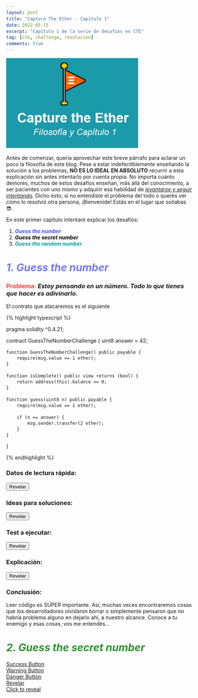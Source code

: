 ```yaml
---
layout: post
title: "Capture The Ether - Capítulo 1"
date: 2022-05-15
excerpt: "Capítulo 1 de la serie de desafíos en CTE"
tag: [cte, challenge, resolución]
comments: true
---
```


<img src="/imagenes/02-Titulo.png">

Antes de comenzar, quería aprovechar este breve párrafo para aclarar un poco la filosofía de este blog. Pese a estar indefectiblemente enseñando la solución a los problemas, **NO ES LO IDEAL EN ABSOLUTO** recurrir a esta explicación sin antes intentarlo por cuenta propia. No importa cuánto demores, muchos de estos desafíos enseñan, más allá del conocimiento, a ser pacientes con uno mismo y adquirir esa habilidad de <a href="https://www.youtube.com/watch?v=C0JbAJmf9eI&t=9s">*levantarse y seguir intentando*</a>. Dicho esto, si no entendiste el problema del todo o querés ver cómo lo resolvió otra persona, ¡Bienvenide! Estás en el lugar que soñabas 😎.

En este primer capítulo intentaré explicar los desafíos:

1. ***<span style="color:#0008ffb8">Guess the number</span>***
2. ***<span style="color:black">Guess the secret number</span>***
3. ***<span style="color:#009d9d">Guess the random number</span>***

# ***<span style="color:#3f45f5b8">1. Guess the number</span>***
### <span style="color:#ff0000c4">Problema:</span> *Estoy pensando en un número. Todo lo que tienes que hacer es adivinarlo.*

El contrato que atacaremos es el siguiente

{% highlight typescript %}

pragma solidity ^0.4.21;

contract GuessTheNumberChallenge {
    uint8 answer = 42;

    function GuessTheNumberChallenge() public payable {
        require(msg.value == 1 ether);
    }

    function isComplete() public view returns (bool) {
        return address(this).balance == 0;
    }

    function guess(uint8 n) public payable {
        require(msg.value == 1 ether);

        if (n == answer) {
            msg.sender.transfer(2 ether);
        }
    }
}

{% endhighlight %}

### Datos de lectura rápida:
<button class="btn btn-info" id="botonRevelarLecturaRapida" onclick="revelarSeccion(document.getElementById('lecturaRapida'), 'botonRevelarLecturaRapida')">Revelar</button>
<p id="lecturaRapida"></p>

### Ideas para soluciones:
<button class="btn btn-info" id="botonRevelarIdeasSoluciones" onclick="revelarSeccion(document.getElementById('ideasSoluciones'), 'botonRevelarIdeasSoluciones')">Revelar</button>
<div id="ideasSoluciones"></div>

### Test a ejecutar:
<button class="btn btn-info" id="botonRevelarTest" onclick="revelarSeccion(document.getElementById('testAEjecutar'), 'botonRevelarTest')">Revelar</button>
<div id="testAEjecutar" style="display:none">
{% highlight typescript %}
describe("Guess The Number", async () => {
  it("Resuelve el Lottery challenge - Guess The Number", async () => {
    const tx = await lotteryContract.guess(42, {
      value: ethers.utils.parseEther("1"),
      gasLimit: 1e5,
    });
    const txHash = await tx.hash;
    console.log(`El Hash de la transaccion es ${txHash}`);

    expect(txHash).not.to.be.undefined;
  });
});

{% endhighlight %}
</div>

### Explicación:
<button class="btn btn-info" id="botonRevelarExplicacion" onclick="revelarSeccion(document.getElementById('explicacion'), 'botonRevelarExplicacion')">Revelar</button>
<div id="explicacion" style="display: none">El número que debemos adivinar está practicamente frente a nuestras narices. No deberían subestimarnos tanto, ¿No creés?</div>

### Conclusión:
Leer código es SÚPER importante. Así, muchas veces encontraremos cosas que los desarrolladores olvidaron borrar o simplemente pensaron que no habría problema alguno en dejarlo ahí, a nuestro alcance. Conoce a tu enemigo y esas cosas, vos me entendés...

# *<span style="color:#008000d4">2. Guess the secret number</span>*

<div markdown="0"><a href="#" class="btn btn-success">Success Button</a></div>
<div markdown="0"><a href="#" class="btn btn-warning">Warning Button</a></div>
<div markdown="0"><a href="#" class="btn btn-danger">Danger Button</a></div>
<div markdown="0"><a href="#" class="btn btn-info">Revelar</a></div>
<div markdown="0"><a href="#" class="btn">Click to reveal</a></div>

<script>
function revelarSpoiler1() {
  document.getElementById("lecturaRapida").innerHTML = "<ul><li>El número 42 aparece a simple vista.</li><li>La función <i><b>guess</b></i> compara un número que le pasemos con el que posea la variable <i><b>answer</b></i>.</li></ul>";
  if (document.getElementById("botonRevelar1").innerHTML == "Ocultar") {
    document.getElementById("botonRevelar1").innerHTML = "Revelar";
    document.getElementById("lecturaRapida").innerHTML = "";
  } else {
    document.getElementById("botonRevelar1").innerHTML = "Ocultar";
  }
}

function revelarSpoiler2() {
  document.getElementById("ideasSoluciones").innerHTML = "<ul><li>Llamar a la función <i><b>guess</i></b> con el valor 42, el cual es el almacenado en la variable <i><b>answer</i></b></li></ul>";
  if (document.getElementById("botonRevelar2").innerHTML == "Ocultar") {
    document.getElementById("botonRevelar2").innerHTML = "Revelar";
    document.getElementById("ideasSoluciones").innerHTML = "";
  } else {
    document.getElementById("botonRevelar2").innerHTML = "Ocultar";
  }
}

function revelarSpoiler3() {
  document.getElementById("testAEjecutar").style.display = "";
  if (document.getElementById("botonRevelar3").innerHTML == "Ocultar") {
    document.getElementById("botonRevelar3").innerHTML = "Revelar";
    document.getElementById("testAEjecutar").style.display = "none";
  } else {
    document.getElementById("botonRevelar3").innerHTML = "Ocultar";
  }
}

function revelarSeccion(HTMLElement, nombreBoton) {

  if (document.getElementById(nombreBoton).innerHTML == "Ocultar") {
    document.getElementById(nombreBoton).innerHTML = "Revelar";
    HTMLElement.style.display = "none";
  } else {
    document.getElementById(nombreBoton).innerHTML = "Ocultar";
    HTMLElement.style.display = ""
  }
}
</script>


<!-- //Boton spoiler
<details>
  <summary><span class="btn btn-info">Revelar</span></summary>

* El número 42 aparece a simple vista.
* La función ***guess*** compara un número que le pasemos con el que posea la variable ***answer***.
</details> -->
